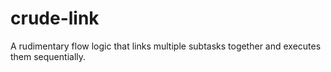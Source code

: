 # crude-link
A rudimentary flow logic that links multiple subtasks together and executes them sequentially.
